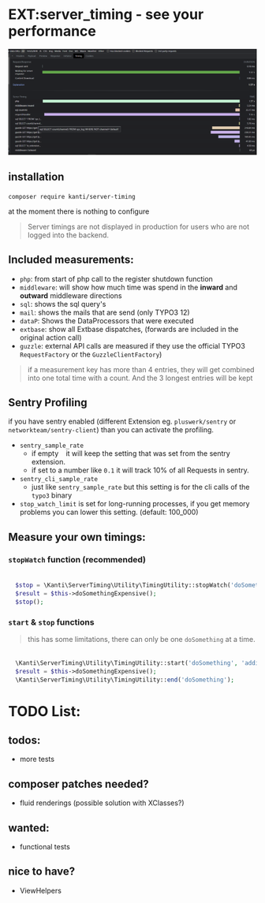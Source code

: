 # EXT:server_timing - see your performance

![Server-Timing](./Documentation/Server-Timing.png)

## installation

`composer require kanti/server-timing`

at the moment there is nothing to configure

> Server timings are not displayed in production for users who are not logged into the backend.

## Included measurements:

- `php`: from start of php call to the register shutdown function
- `middleware`: will show how much time was spend in the **inward** and **outward** middleware directions
- `sql`: shows the sql query's
- `mail`: shows the mails that are send (only TYPO3 12)
- `dataP`: Shows the DataProcessors that were executed
- `extbase`: show all Extbase dispatches, (forwards are included in the original action call)
- `guzzle`: external API calls are measured if they use the official TYPO3 `RequestFactory` or the `GuzzleClientFactory`)

> if a measurement key has more than 4 entries, they will get combined into one total time with a count.
> And the 3 longest entries will be kept

## Sentry Profiling

if you have sentry enabled (different Extension eg. `pluswerk/sentry` or `networkteam/sentry-client`) than you can activate the profiling.
- `sentry_sample_rate`
  - if empty ` ` it will keep the setting that was set from the sentry extension.
  - if set to a number like `0.1` it will track 10% of all Requests in sentry.
- `sentry_cli_sample_rate`
    - just like `sentry_sample_rate` but this setting is for the cli calls of the `typo3` binary
- `stop_watch_limit` is set for long-running processes, if you get memory problems you can lower this setting. (default: 100_000)

## Measure your own timings:

### `stopWatch` function (recommended)

````php

  $stop = \Kanti\ServerTiming\Utility\TimingUtility::stopWatch('doSomething', 'additional Information');
  $result = $this->doSomethingExpensive();
  $stop();

````

### `start` & `stop` functions

> this has some limitations, there can only be one `doSomething` at a time.

````php

  \Kanti\ServerTiming\Utility\TimingUtility::start('doSomething', 'additional Information');
  $result = $this->doSomethingExpensive();
  \Kanti\ServerTiming\Utility\TimingUtility::end('doSomething');

````

# TODO List:

## todos:

- more tests

## composer patches needed?

- fluid renderings (possible solution with XClasses?)

## wanted:

- functional tests

## nice to have?

- ViewHelpers
